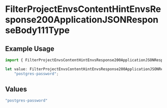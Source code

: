 # FilterProjectEnvsContentHintEnvsResponse200ApplicationJSONResponseBody111Type

## Example Usage

```typescript
import { FilterProjectEnvsContentHintEnvsResponse200ApplicationJSONResponseBody111Type } from "@simplesagar/vercel/models/filterprojectenvsop.js";

let value: FilterProjectEnvsContentHintEnvsResponse200ApplicationJSONResponseBody111Type =
    "postgres-password";
```

## Values

```typescript
"postgres-password"
```